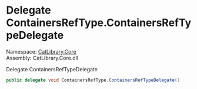 ﻿# Delegate ContainersRefType\.ContainersRefTypeDelegate

Namespace: [CatLibrary\.Core](CatLibrary\.Core\.md)  
Assembly: CatLibrary\.Core\.dll

Delegate ContainersRefTypeDelegate

```csharp
public delegate void ContainersRefType.ContainersRefTypeDelegate()
```

